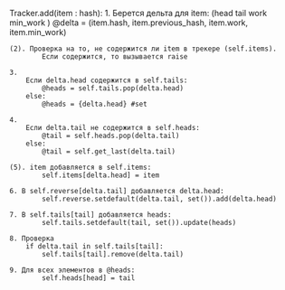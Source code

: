 Tracker.add(item : hash):
    1. Берется дельта для item:
                     (head       tail                work       min_work     )
            @delta = (item.hash, item.previous_hash, item.work, item.min_work)
    
    (2). Проверка на то, не содержится ли item в трекере (self.items).
            Если содержится, то вызывается raise

    3. 
        Если delta.head содержится в self.tails:
            @heads = self.tails.pop(delta.head)
        else:
            @heads = {delta.head} #set
    
    4.
        Если delta.tail не содержится в self.heads:
            @tail = self.heads.pop(delta.tail)
        else:
            @tail = self.get_last(delta.tail)
    
    (5). item добавляется в self.items:
            self.items[delta.head] = item

    6. В self.reverse[delta.tail] добавляется delta.head:
            self.reverse.setdefault(delta.tail, set()).add(delta.head)

    7. В self.tails[tail] добавляется heads:
            self.tails.setdefault(tail, set()).update(heads)

    8. Проверка
        if delta.tail in self.tails[tail]:
            self.tails[tail].remove(delta.tail)
        
    9. Для всех элементов в @heads:
            self.heads[head] = tail
